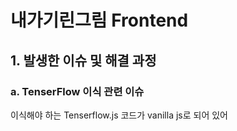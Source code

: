 # 내가기린그림 Frontend

## 1. 발생한 이슈 및 해결 과정

### a. TenserFlow 이식 관련 이슈

이식해야 하는 Tenserflow.js 코드가 vanilla js로 되어 있어
